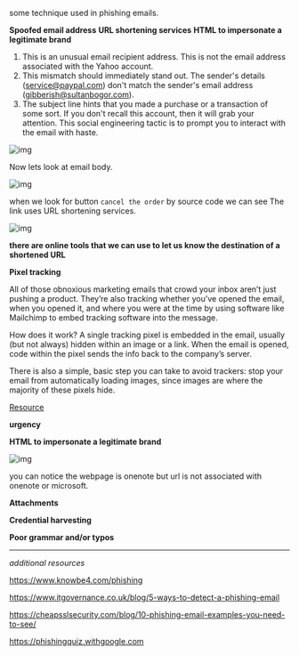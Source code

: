 some technique used in phishing emails.


**Spoofed email address**
**URL shortening services**
**HTML to impersonate a legitimate brand**


1. This is an unusual email recipient address. This is not the email address associated with the Yahoo account. 
2. This mismatch should immediately stand out. The sender's details (service@paypal.com) don't match the sender's email address (gibberish@sultanbogor.com). 
3. The subject line hints that you made a purchase or a transaction of some sort. If you don't recall this account, then it will grab your attention. This social engineering tactic is to prompt you to interact with the email with haste. 

![img](https://assets.tryhackme.com/additional/phishing2.0/email1-details.png)

Now lets look at email body.

![img](https://assets.tryhackme.com/additional/phishing2.0/email-body-2b.png)

when we look for button `cancel the order` by source code we can see The link uses URL shortening services.

![img](https://assets.tryhackme.com/additional/phishing2.0/cancel-order.png)

**there are online tools that we can use to let us know the destination of a shortened URL**

**Pixel tracking**

All of those obnoxious marketing emails that crowd your inbox aren’t just pushing a product. They’re also tracking whether you’ve opened the email, when you opened it, and where you were at the time by using software like Mailchimp to embed tracking software into the message.

How does it work? A single tracking pixel is embedded in the email, usually (but not always) hidden within an image or a link. When the email is opened, code within the pixel sends the info back to the company’s server. 

There is also a simple, basic step you can take to avoid trackers: stop your email from automatically loading images, since images are where the majority of these pixels hide.

[Resource](https://www.theverge.com/22288190/email-pixel-trackers-how-to-stop-images-automatic-download)


**urgency**

**HTML to impersonate a legitimate brand**

![img](https://assets.tryhackme.com/additional/phishing2.0/email6-phish1b.png)

you can notice the webpage is onenote but url is not associated with onenote or microsoft.


**Attachments**

**Credential harvesting**

**Poor grammar and/or typos**

***

*additional resources*


https://www.knowbe4.com/phishing

https://www.itgovernance.co.uk/blog/5-ways-to-detect-a-phishing-email

https://cheapsslsecurity.com/blog/10-phishing-email-examples-you-need-to-see/

https://phishingquiz.withgoogle.com